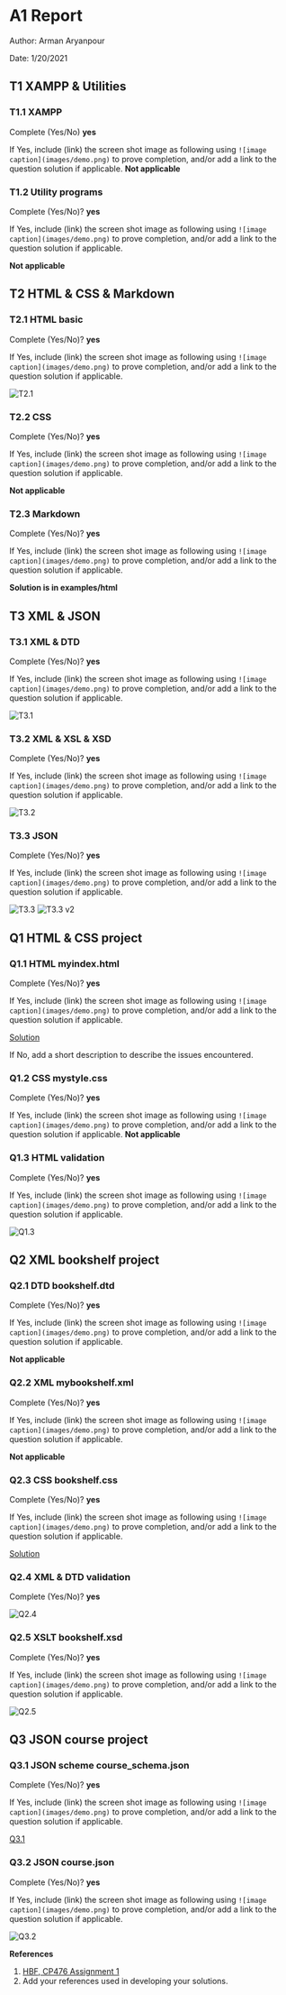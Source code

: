 # A1 Report

Author: Arman Aryanpour

Date: 1/20/2021

## T1 XAMPP & Utilities

### T1.1 XAMPP

Complete (Yes/No) **yes**

If Yes, include (link) the screen shot image as following using `![image caption](images/demo.png)` to prove completion, and/or add a link to the question solution if applicable.
**Not applicable**

### T1.2 Utility programs

Complete (Yes/No)? **yes**

If Yes, include (link) the screen shot image as following using `![image caption](images/demo.png)` to prove completion, and/or add a link to the question solution if applicable.

**Not applicable**

## T2 HTML & CSS & Markdown

### T2.1 HTML basic

Complete (Yes/No)? **yes**

If Yes, include (link) the screen shot image as following using `![image caption](images/demo.png)` to prove completion, and/or add a link to the question solution if applicable.

![T2.1](images/t2-1.png)

### T2.2 CSS

Complete (Yes/No)? **yes**

If Yes, include (link) the screen shot image as following using `![image caption](images/demo.png)` to prove completion, and/or add a link to the question solution if applicable.

**Not applicable**

### T2.3 Markdown

Complete (Yes/No)? **yes**

If Yes, include (link) the screen shot image as following using `![image caption](images/demo.png)` to prove completion, and/or add a link to the question solution if applicable.

**Solution is in examples/html**

## T3 XML & JSON

### T3.1 XML & DTD

Complete (Yes/No)? **yes**

If Yes, include (link) the screen shot image as following using `![image caption](images/demo.png)` to prove completion, and/or add a link to the question solution if applicable.

![T3.1](images/t3-1.png)

### T3.2 XML & XSL & XSD

Complete (Yes/No)? **yes**

If Yes, include (link) the screen shot image as following using `![image caption](images/demo.png)` to prove completion, and/or add a link to the question solution if applicable.

![T3.2](images/t3-2.png)

### T3.3 JSON

Complete (Yes/No)? **yes**

If Yes, include (link) the screen shot image as following using `![image caption](images/demo.png)` to prove completion, and/or add a link to the question solution if applicable.

![T3.3](images/t3-3.png)
![T3.3 v2](images/t3-3-2.png)

## Q1 HTML & CSS project

### Q1.1 HTML myindex.html

Complete (Yes/No)? **yes**

If Yes, include (link) the screen shot image as following using `![image caption](images/demo.png)` to prove completion, and/or add a link to the question solution if applicable.

[Solution](q1/myindex.html)

If No, add a short description to describe the issues encountered.

### Q1.2 CSS mystyle.css

Complete (Yes/No)? **yes**

If Yes, include (link) the screen shot image as following using `![image caption](images/demo.png)` to prove completion, and/or add a link to the question solution if applicable.
**Not applicable**

### Q1.3 HTML validation

Complete (Yes/No)? **yes**

If Yes, include (link) the screen shot image as following using `![image caption](images/demo.png)` to prove completion, and/or add a link to the question solution if applicable.

![Q1.3](images/q1.3.png)

## Q2 XML bookshelf project

### Q2.1 DTD bookshelf.dtd

Complete (Yes/No)? **yes**

If Yes, include (link) the screen shot image as following using `![image caption](images/demo.png)` to prove completion, and/or add a link to the question solution if applicable.

**Not applicable**

### Q2.2 XML mybookshelf.xml

Complete (Yes/No)? **yes**

If Yes, include (link) the screen shot image as following using `![image caption](images/demo.png)` to prove completion, and/or add a link to the question solution if applicable.

**Not applicable**

### Q2.3 CSS bookshelf.css

Complete (Yes/No)? **yes**

If Yes, include (link) the screen shot image as following using `![image caption](images/demo.png)` to prove completion, and/or add a link to the question solution if applicable.

[Solution](q2/mybookshelf_css.xml)

### Q2.4 XML & DTD validation

Complete (Yes/No)? **yes**

![Q2.4](images/q2.4.png)

### Q2.5 XSLT bookshelf.xsd

Complete (Yes/No)? **yes**

If Yes, include (link) the screen shot image as following using `![image caption](images/demo.png)` to prove completion, and/or add a link to the question solution if applicable.

![Q2.5](images/q2.5.png)

## Q3 JSON course project

### Q3.1 JSON scheme course_schema.json

Complete (Yes/No)? **yes**

If Yes, include (link) the screen shot image as following using `![image caption](images/demo.png)` to prove completion, and/or add a link to the question solution if applicable.

[Q3.1](q3/course.json)

### Q3.2 JSON course.json

Complete (Yes/No)? **yes**

If Yes, include (link) the screen shot image as following using `![image caption](images/demo.png)` to prove completion, and/or add a link to the question solution if applicable.

![Q3.2](images/q3.2.png)

**References**

1. [HBF, CP476 Assignment 1](a1.html)
2. Add your references used in developing your solutions.
